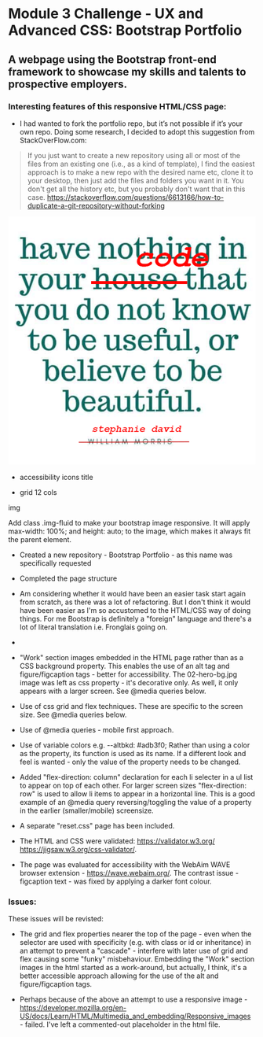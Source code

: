 # Module 3 Challenge - UX and Advanced CSS: Bootstrap Portfolio

## A webpage using the Bootstrap front-end framework to showcase my skills and talents to prospective employers.

### Interesting features of this responsive HTML/CSS page:

* I had wanted to fork the portfolio repo, but it’s not possible if it’s your own repo. Doing some research, I decided to adopt this suggestion from StackOverFlow.com:
> If you just want to create a new repository using all or most of the files from an existing one (i.e., as a kind of template), I find the easiest approach is to make a new repo with the desired name etc, clone it to your desktop, then just add the files and folders you want in it.
> You don't get all the history etc, but you probably don't want that in this case.
https://stackoverflow.com/questions/6613166/how-to-duplicate-a-git-repository-without-forking

![William Morris - Have nothing in your house/code that you do not know to be useful or believe to be beautiful](images/morris.png)



* accessibility icons title

* grid 12 cols

img

Add class .img-fluid to make your bootstrap image responsive. It will apply max-width: 100%; and height: auto; to the image, which makes it always fit the parent element. 

* Created a new repository - Bootstrap Portfolio - as this name was specifically requested
  
* Completed the page structure

* Am considering whether it would have been an easier task start again from scratch, as there was a lot of refactoring. But I don't think it would have been easier as I'm so accustomed to the HTML/CSS way of doing things. For me Bootstrap is definitely a "foreign" language and there's a lot of literal translation i.e. Fronglais going on. 
* 
* "Work" section images embedded in the HTML page rather than as a CSS background property. This enables the use of an alt tag and figure/figcaption tags - better for accessibility. The 02-hero-bg.jpg image was left as css property - it's decorative only. As well, it only appears with a larger screen. See @media queries below.

* Use of css grid and flex techniques. These are specific to the screen size.  See @media queries below.

* Use of @media queries - mobile first approach.

* Use of variable colors e.g. --altbkd: #adb3f0; Rather than using a color as the property, its function is used as its name. If a different look and feel is wanted - only the value of the property needs to be changed.

* Added "flex-direction: column" declaration for each li selecter in a ul list to appear on top of each other. For larger screen sizes "flex-direction: row" is used to allow li items to appear in a horizontal line. This is a good example of an @media query reversing/toggling the value of a property in the earlier (smaller/mobile) screensize.

* A separate "reset.css" page has been included.

* The HTML and CSS were validated: https://validator.w3.org/ https://jigsaw.w3.org/css-validator/.

* The page was evaluated for accessibility with the WebAim WAVE browser extension - https://wave.webaim.org/. The contrast issue - figcaption text - was fixed by applying a darker font colour.
  
### Issues:

These issues will be revisted:

* The grid and flex properties nearer the top of the page - even when the selector are used with specificity (e.g. with class or id or inheritance) in an attempt to prevent a "cascade" - interfere with later use of grid and flex causing some "funky" misbehaviour. Embedding the "Work" section images in the html started as a work-around, but actually, I think, it's a better accessible approach allowing for the use of the alt and figure/figcaption tags.
  
* Perhaps because of the above an attempt to use a responsive image - https://developer.mozilla.org/en-US/docs/Learn/HTML/Multimedia_and_embedding/Responsive_images - failed. I've left a commented-out placeholder in the html file.


